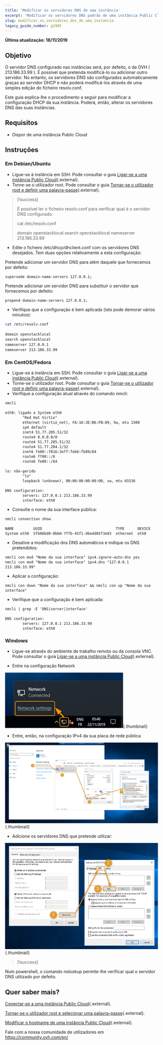 ```yaml
---
title: 'Modificar os servidores DNS de uma instância'
excerpt: 'Modificar os servidores DNS padrão de uma instância Public Cloud'
slug: modificar_os_servidores_dns_de_uma_instancia
legacy_guide_number: g1985
---
```


**Última atualização: 18/11/2019**

## Objetivo

O servidor DNS configurado nas instâncias será, por defeito, o da OVH ( 213.186.33.99 ). É possível que pretenda modificá-lo ou adicionar outro servidor. No entanto, os servidores DNS são configurados automaticamente graças ao servidor DHCP e não poderá modificá-los através de uma simples edição do ficheiro resolv.conf.

Este guia explica-lhe o procedimento a seguir para modificar a configuração DHCP da sua instância. Poderá, então, alterar os servidores DNS das suas instâncias.


## Requisitos
- Dispor de uma instância Public Cloud

## Instruções

### Em Debian/Ubuntu

- Ligue-se à instância em SSH. Pode consultar o guia [Ligar-se a uma instância Public Cloud](https://docs.ovh.com/pt/public-cloud/primeira-conexao/){.external}.
- Torne-se o utilizador root. Pode consultar o guia [Tornar-se o utilizador root e definir uma palavra-passe](https://docs.ovh.com/pt/public-cloud/tornar-se_root_e_definir_uma_palavra-passe/){.external}.

> [!success]
>
> É possível ler o ficheiro resolv.conf para verificar qual é o servidor DNS configurado:
> 
> cat /etc/resolv.conf
> 
> 
> domain openstacklocal
> search openstacklocal
> nameserver 213.186.33.99
>

- Edite o ficheiro /etc/dhcp/dhclient.conf com os servidores DNS desejados.
Tem duas opções relativamente a esta configuração:

Pretende adicionar um servidor DNS para além daquele que fornecemos por defeito:
  
```
supersede domain-name-servers 127.0.0.1;
```

Pretende adicionar um servidor DNS para substituir o servidor que fornecemos por defeito:
    
```
prepend domain-name-servers 127.0.0.1;
```
 
- Verifique que a configuração é bem aplicada (isto pode demorar vários minutos):

```bash
cat /etc/resolv.conf

domain openstacklocal
search openstacklocal
nameserver 127.0.0.1
nameserver 213.186.33.99
```

### Em CentOS/Fedora

- Ligue-se à instância em SSH. Pode consultar o guia [Ligar-se a uma instância Public Cloud](https://docs.ovh.com/pt/public-cloud/primeira-conexao/){.external}.
- Torne-se o utilizador root. Pode consultar o guia [Tornar-se o utilizador root e definir uma palavra-passe](https://docs.ovh.com/pt/public-cloud/tornar-se_root_e_definir_uma_palavra-passe/){.external}.
- Verifique a configuração atual através do comando nmcli:

```
nmcli
 
eth0: ligado a System eth0
        "Red Hat Virtio"
        ethernet (virtio_net), FA:16:3E:B6:FB:89, hw, mtu 1500
        ip4 default
        inet4 51.77.205.51/32
        route4 0.0.0.0/0
        route4 51.77.205.51/32
        route4 51.77.204.1/32
        inet6 fe80::f816:3eff:feb6:fb89/64
        route6 ff00::/8
        route6 fe80::/64
 
lo: não-gerido
        "lo"
        loopback (unknown), 00:00:00:00:00:00, sw, mtu 65536
 
DNS configuration:
        servers: 127.0.0.1 213.186.33.99
        interface: eth0
```
- Consulte o nome da sua interface pública:

```
nmcli connection show
 
NAME         UUID                                  TYPE      DEVICE
System eth0  5fb06bd0-0bb0-7ffb-45f1-d6edd65f3e03  ethernet  eth0
```
- Desative a modificação dos DNS automáticos e indique os DNS pretendidos:

```
nmcli con mod "Nome da sua interface" ipv4.ignore-auto-dns yes
nmcli con mod "Nome da sua interface" ipv4.dns "127.0.0.1 213.186.33.99"
```
- Aplicar a configuração:

```
nmcli con down "Nome da sua interface" && nmcli con up "Nome da sua interface"
```
- Verifique que a configuração é bem aplicada:

```
nmcli | grep -E 'DNS|server|interface'
 
DNS configuration:
        servers: 127.0.0.1 213.186.33.99
        interface: eth0
```

### Windows

- Ligue-se através do ambiente de trabalho remoto ou da consola VNC. Pode consultar o guia [Ligar-se a uma instância Public Cloud](https://docs.ovh.com/pt/public-cloud/primeira-conexao/){.external}.

- Entre na configuração Network

![change-dns-servers](images/changednsservers1.png){.thumbnail}

- Entre, então, na configuração IPv4 da sua placa de rede pública

![change-dns-servers](images/changednsservers2.png){.thumbnail}

- Adicione os servidores DNS que pretende utilizar:

![change-dns-servers](images/changednsservers3.png){.thumbnail}

> [!success]
>
Num powershell, o comando nslookup permite-lhe verificar qual o servidor DNS utilizado por defeito.
>

## Quer saber mais?

[Conectar-se a uma instância Public Cloud](https://docs.ovh.com/pt/public-cloud/primeira-conexao/){.external}.

[Tornar-se o utilizador root e selecionar uma palavra-passe](https://docs.ovh.com/pt/public-cloud/tornar-se_root_e_definir_uma_palavra-passe/){.external}.

[Modificar o hostname de uma instância Public Cloud](https://docs.ovh.com/pt/public-cloud/modificar-hostname-de-uma-instancia/){.external}.

Fale com a nossa comunidade de utilizadores em <https://community.ovh.com/en/>